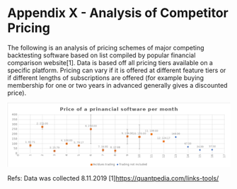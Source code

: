 # Appendix X - Analysis of Competitor Pricing

The following is an analysis of pricing schemes of major competing backtesting software based on list compiled by popular financial comparison website[1]. Data is based off all pricing tiers available on a specific platform. Pricing can vary if it is offered at different feature tiers or if different lengths of subscriptions are offered (for example buying membership for one or two years in advanced generally gives a discounted price).

![Competitor Pricing Options](./competitor-pricing-chart.png)

Refs:
Data was collected 8.11.2019
[1]https://quantpedia.com/links-tools/

